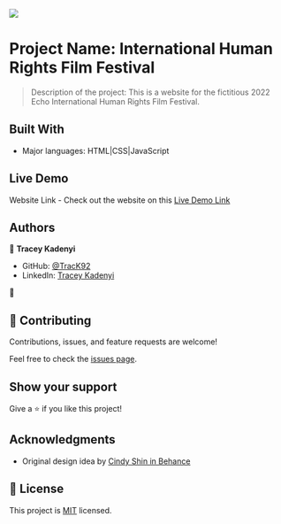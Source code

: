 ![](https://img.shields.io/badge/Microverse-blueviolet)

# Project Name: International Human Rights Film Festival

> Description of the project: This is a website for the fictitious 2022 Echo International Human Rights Film Festival.  


## Built With

- Major languages: HTML|CSS|JavaScript

## Live Demo

Website Link - Check out the website on this [Live Demo Link](https://track92.github.io/Capstone-Project-Human-Rights-Film-Festival/)


## Authors

👤 **Tracey Kadenyi**

- GitHub: [@TracK92](https://github.com/TracK92)
- LinkedIn: [Tracey Kadenyi](https://www.linkedin.com/in/tracy-kadenyi-9bb90287)

👤
## 🤝 Contributing

Contributions, issues, and feature requests are welcome!

Feel free to check the [issues page](../../issues/).

## Show your support

Give a ⭐️ if you like this project!

## Acknowledgments

- Original design idea by [Cindy Shin in Behance](https://www.behance.net/adagio07)

## 📝 License

This project is [MIT](./MIT.md) licensed.
